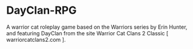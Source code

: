 # DayClan-RPG
A warrior cat roleplay game based on the Warriors series by Erin Hunter, and featuring DayClan from the site Warrior Cat Clans 2 Classic [ warriorcatclans2.com ].
